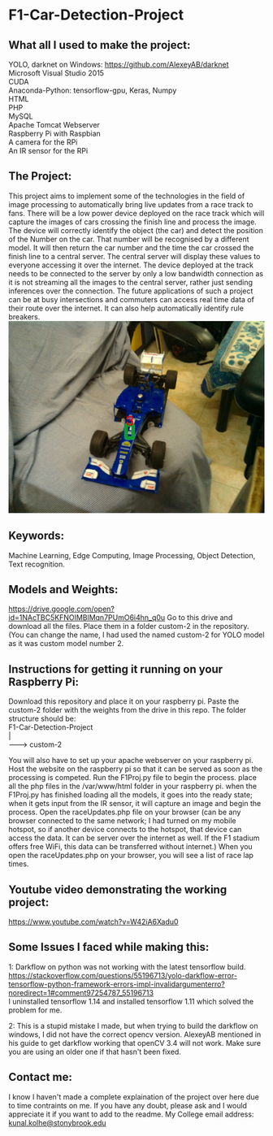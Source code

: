 # F1-Car-Detection-Project

## What all I used to make the project:
YOLO, darknet on Windows: https://github.com/AlexeyAB/darknet  
Microsoft Visual Studio 2015  
CUDA  
Anaconda-Python: tensorflow-gpu, Keras, Numpy  
HTML   
PHP  
MySQL  
Apache Tomcat Webserver  
Raspberry Pi with Raspbian  
A camera for the RPi  
An IR sensor for the RPi  

## The Project:
This project aims to implement some of the technologies in the field of image processing to automatically bring live updates from a race track to fans. There will be a low power device deployed on the race track which will capture the images of cars crossing the finish line and process the image. The device will correctly identify the object (the car) and detect the position of the Number on the car. That number will be recognised by a different model. It will then return the car number and the time the car crossed the finish line to a central server. The central server will display these values to everyone accessing it over the internet. The device deployed at the track needs to be connected to the server by only a low bandwidth connection as it is not streaming all the images to the central server, rather just sending inferences over the connection. 
The future applications of such a project can be at busy intersections and commuters can access real time data of their route over the internet. It can also help automatically identify rule breakers. 
![Result](5_result.jpg)

## Keywords:
Machine Learning, Edge Computing, Image Processing, Object Detection, Text recognition.

## Models and Weights:
https://drive.google.com/open?id=1NAcTBC5KFNOIMBlMqn7PUmO6i4hn_q0u
Go to this drive and download all the files. Place them in a folder custom-2 in the repository. (You can change the name, I had used the named custom-2 for YOLO model as it was custom model number 2.

## Instructions for getting it running on your Raspberry Pi:
Download this repository and place it on your raspberry pi. Paste the custom-2 folder with the weights from the drive in this repo.
The folder structure should be:  
F1-Car-Detection-Project  
|  
---> custom-2  

You will also have to set up your apache webserver on your raspberry pi.
Host the website on the raspberry pi so that it can be served as soon as the processing is competed.
Run the F1Proj.py file to begin the process. 
place all the php files in the /var/www/html folder in your raspberry pi.
when the F1Proj.py has finished loading all the models, it goes into the ready state; when it gets input from the IR sensor, it will capture an image and begin the process.
Open the raceUpdates.php file on your browser (can be any browser connected to the same network; I had turned on my mobile hotspot, so if another device connects to the hotspot, that device can access the data. It can be server over the internet as well. If the F1 stadium offers free WiFi, this data can be transferred without internet.) 
When you open the raceUpdates.php on your browser, you will see a list of race lap times.

## Youtube video demonstrating the working project:
https://www.youtube.com/watch?v=W42iA6Xadu0


## Some Issues I faced while making this:
1: Darkflow on python was not working with the latest tensorflow build.  
https://stackoverflow.com/questions/55196713/yolo-darkflow-error-tensorflow-python-framework-errors-impl-invalidargumenterro?noredirect=1#comment97254787_55196713  
I uninstalled tensorflow 1.14 and installed tensorflow 1.11 which solved the problem for me.

2: This is a stupid mistake I made, but when trying to build the darkflow on windows, I did not have the correct opencv version. AlexeyAB mentioned in his guide to get darkflow working that openCV 3.4 will not work. Make sure you are using an older one if that hasn't been fixed.

## Contact me:
I know I haven't made a complete explaination of the project over here due to time contraints on me. If you have any doubt, please ask and I would appreciate it if you want to add to the readme.
My College email address:
kunal.kolhe@stonybrook.edu
